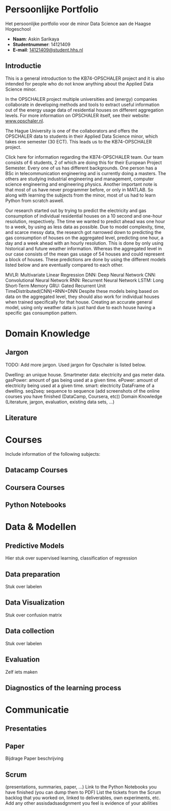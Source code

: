 <h1>Persoonlijke Portfolio</h1>

Het persoonlijke portfolio voor de minor Data Science aan de Haagse Hogeschool

* <b>Naam</b>: Askin Sarikaya
* <b>Studentnummer</b>: 14121409
* <b>E-mail</b>: 14121409@student.hhs.nl

<h2>Introductie</h2>

This is a general introduction to the KB74-OPSCHALER project and it is also intended for people who do not know anything about the Applied Data Science minor.

In the OPSCHALER project multiple universities and (energy) companies collaborate in developing methods and tools to extract useful information out of the energy usage data of residential houses on different aggregation levels. For more information on OPSCHALER itself, see their website: www.opschaler.nl.

The Hague University is one of the collaborators and offers the OPSCHALER data to students in their Applied Data Science minor, which takes one semester (30 ECT). This leads us to the KB74-OPSCHALER project.

 Click here for information regarding the KB74-OPSCHALER team.
Our team consists of 6 students, 2 of which are doing this for their European Project Semester. Every one of us has different backgrounds. One person has a BSc in telecommunication engineering and is currently doing a masters. The others are studying industrial engineering and management, computer science engineering and engineering physics. Another important note is that most of us have never programmer before, or only in MATLAB. So along with learning the subjects from the minor, most of us had to learn Python from scratch aswell.

Our research started out by trying to predict the electricity and gas consumption of individual residential houses on a 10 second and one-hour resolution, respectively. The time we wanted to predict ahead was one hour to a week, by using as less data as possible. Due to model complexity, time, and scarce messy data, the research got narrowed down to predicting the gas consumption of houses on the aggregated level, predicting one hour, a day and a week ahead with an hourly resolution. This is done by only using historical and future weather information. Whereas the aggregated level in our case consists of the mean gas usage of 54 houses and could represent a block of houses. These predictions are done by using the different models listed below and are eventually compared to each other.

MVLR: Multivariate Linear Regression
DNN: Deep Neural Network
CNN: Convolutional Neural Network
RNN: Recurrent Neural Network
LSTM: Long Short-Term Memory
GRU: Gated Recurrent Unit
TimeDistributed(CNN)+RNN+DNN
Despite these models being based on data on the aggregated level, they should also work for individual houses when trained specifically for that house. Creating an accurate general model, using only weather data is just hard due to each house having a specific gas consumption pattern.


<h1>Domain Knowledge</h1>
<h2>Jargon</h2>
 TODO: Add more jargon. 
Used jargon for Opschaler is listed below.

Dwelling: an unique house.
Smartmeter data: electricity and gas meter data.
gasPower: amount of gas being used at a given time.
ePower: amount of electricity being used at a given time.
smart: electricity DataFrame of a dwelling.
seq2seq: sequence to sequence
 (add screenshots of the online courses you have finished (DataCamp, Coursera, etc))
Domain Knowledge (Literature, jargon, evaluation, existing data sets, ...)
<h2>Literature</h2>
<h1>Courses</h1>
Include information of the following subjects:
<h2>Datacamp Courses </h2>
<h2>Coursera Courses </h2>
<h2>Python Notebooks

<h1>Data & Modellen</h1>
<h2>Predictive Models</h2>
Hier stuk over supervised learning, classification of regression
<h2>Data preparation</h2>
Stuk over labelen 
<h2>Data Visualization</h2>
Stuk over confusion matrix
<h2>Data collection</h3>
Stuk over labelen
<h2>Evaluation</h3>
Zelf iets maken
<h2>Diagnostics of the learning process</h2>

<h1>Communicatie</h1>
<h2>Presentaties</h2>
<h2>Paper</h2>
Bijdrage Paper beschrijving

<h2>Scrum</h2>
(presentations, summaries, paper, ...)
Link to the Python Notebooks you have finished (you can dump them to PDF)
List the tickets from the Scrum backlog that you worked on, linked to deliverables, own experiments, etc.
Add any other assisdadsasdgnment you feel is evidence of your abilities